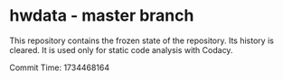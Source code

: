 # hwdata - master branch

This repository contains the frozen state of the repository.
Its history is cleared. It is used only for static code
analysis with Codacy.

Commit Time: 1734468164